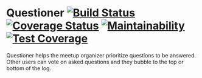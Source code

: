 # Questioner [![Build Status](https://travis-ci.org/fridolinho/Questioner.svg?branch=develop)](https://travis-ci.org/fridolinho/Questioner) [![Coverage Status](https://coveralls.io/repos/github/fridolinho/Questioner/badge.svg?branch=develop)](https://coveralls.io/github/fridolinho/Questioner?branch=develop) [![Maintainability](https://api.codeclimate.com/v1/badges/e0f864b62505dc7585ff/maintainability)](https://codeclimate.com/github/fridolinho/Questioner/maintainability) [![Test Coverage](https://api.codeclimate.com/v1/badges/e0f864b62505dc7585ff/test_coverage)](https://codeclimate.com/github/fridolinho/Questioner/test_coverage)
Questioner helps the meetup organizer prioritize questions to be answered. Other users can vote on asked questions and they bubble to the top or bottom of the log.
